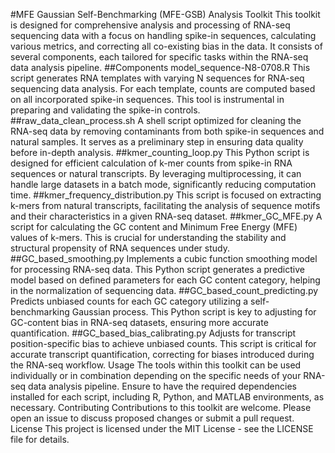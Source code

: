 #MFE Gaussian Self-Benchmarking (MFE-GSB) Analysis Toolkit
This toolkit is designed for comprehensive analysis and processing of RNA-seq sequencing data with a focus on handling spike-in sequences, calculating various metrics, and correcting all co-existing bias in the data. It consists of several components, each tailored for specific tasks within the RNA-seq data analysis pipeline.
##Components model_sequence-N8-0708.R This script generates RNA templates with varying N sequences for RNA-seq sequencing data analysis. For each template, counts are computed based on all incorporated spike-in sequences. This tool is instrumental in preparing and validating the spike-in controls.
##raw_data_clean_process.sh
A shell script optimized for cleaning the RNA-seq data by removing contaminants from both spike-in sequences and natural samples. It serves as a preliminary step in ensuring data quality before in-depth analysis.
##kmer_counting_loop.py
This Python script is designed for efficient calculation of k-mer counts from spike-in RNA sequences or natural transcripts. By leveraging multiprocessing, it can handle large datasets in a batch mode, significantly reducing computation time.
##kmer_frequency_distribution.py
This script is focused on extracting k-mers from natural transcripts, facilitating the analysis of sequence motifs and their characteristics in a given RNA-seq dataset.
##kmer_GC_MFE.py
A script for calculating the GC content and Minimum Free Energy (MFE) values of k-mers. This is crucial for understanding the stability and structural propensity of RNA sequences under study.
##GC_based_smoothing.py
Implements a cubic function smoothing model for processing RNA-seq data. This Python script generates a predictive model based on defined parameters for each GC content category, helping in the normalization of sequencing data.
##GC_based_count_predicting.py
Predicts unbiased counts for each GC category utilizing a self-benchmarking Gaussian process. This Python script is key to adjusting for GC-content bias in RNA-seq datasets, ensuring more accurate quantification.
##GC_based_bias_calibrating.py
Adjusts for transcript position-specific bias to achieve unbiased counts. This script is critical for accurate transcript quantification, correcting for biases introduced during the RNA-seq workflow.
Usage The tools within this toolkit can be used individually or in combination depending on the specific needs of your RNA-seq data analysis pipeline. Ensure to have the required dependencies installed for each script, including R, Python, and MATLAB environments, as necessary.
Contributing Contributions to this toolkit are welcome. Please open an issue to discuss proposed changes or submit a pull request.
License This project is licensed under the MIT License - see the LICENSE file for details.
